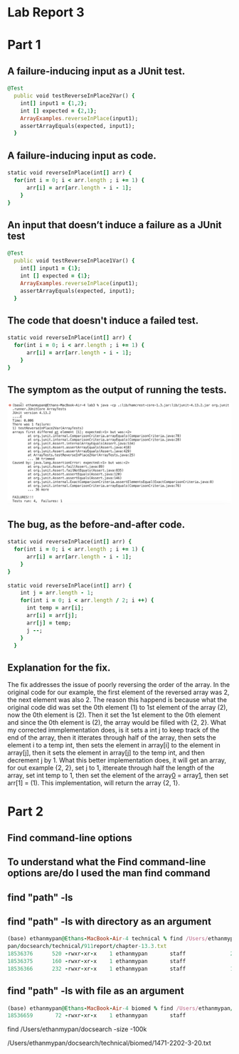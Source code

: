 # Lab Report 3
# Part 1

## A failure-inducing input as a JUnit test.

```ruby
@Test
  public void testReverseInPlace2Var() {
    int[] input1 = {1,2};
    int [] expected = {2,1};
    ArrayExamples.reverseInPlace(input1);
    assertArrayEquals(expected, input1);
  }
```
## A failure-inducing input as code.
```ruby
static void reverseInPlace(int[] arr) {
  for(int i = 0; i < arr.length ; i += 1) {
      arr[i] = arr[arr.length - i - 1];
    }
}
```

## An input that doesn’t induce a failure as a JUnit test
```ruby
@Test
  public void testReverseInPlace1Var() {
    int[] input1 = {1};
    int [] expected = {1};
    ArrayExamples.reverseInPlace(input1);
    assertArrayEquals(expected, input1);
  }
```

## The code that doesn't induce a failed test.
```ruby
static void reverseInPlace(int[] arr) {
  for(int i = 0; i < arr.length ; i += 1) {
      arr[i] = arr[arr.length - i - 1];
    }
}
```

## The symptom as the output of running the tests.
![Image](Cse15lLab3FirstErrorOutput.png)


## The bug, as the before-and-after code.


```ruby
static void reverseInPlace(int[] arr) {
  for(int i = 0; i < arr.length ; i += 1) {
      arr[i] = arr[arr.length - i - 1];
    }
}
```

```ruby
static void reverseInPlace(int[] arr) {
    int j = arr.length - 1;
    for(int i = 0; i < arr.length / 2; i ++) {
      int temp = arr[i];
      arr[i] = arr[j];
      arr[j] = temp;
      j --;
    }
  }
```
## Explanation for the fix.
The fix addresses the issue of poorly reversing the order of the array. In the original code for our example, the first element of the reversed array was 2, the next element was also 2. The reason this happend is because what the original code did was set the 0th element (1) to 1st element of the array (2), now the 0th element is (2). Then it set the 1st element to the 0th element and since the 0th element is (2), the array would be filled with {2, 2}. What my corrected immplementation does, is it sets a int j to keep track of the end of the array, then it itterates through half of the array,  then sets the element i to a temp int, then sets the element in array[i] to the element in array[j], then it sets the element in array[j] to the temp int, and then decrement j by 1. What this better implementation does, it will get an array, for out example {2, 2}, set j to 1, ittereate through half the length of the array, set int temp to 1, then set the element of the array[0](1) = array[1](2), then set arr[1] = (1). This implementation, will return the array {2, 1}.

# Part 2
## Find command-line options
## To understand what the Find command-line options are/do I used the man find command


## find "path" -ls 
## find "path" -ls with directory as an argument
```ruby
(base) ethanmypan@Ethans-MacBook-Air-4 technical % find /Users/ethanmypan/docsearch/technical -ls
pan/docsearch/technical/911report/chapter-13.3.txt
18536376      520 -rwxr-xr-x    1 ethanmypan       staff              264360 Oct 31 12:39 /Users/ethanmypan/docsearch/technical/911report/chapter-3.txt
18536375      160 -rwxr-xr-x    1 ethanmypan       staff               79803 Oct 31 12:39 /Users/ethanmypan/docsearch/technical/911report/chapter-2.txt
18536366      232 -rwxr-xr-x    1 ethanmypan       staff              118656 Oct 31 12:39 /Users/ethanmypan/docsearch/technical/911report/chapter-1.txt
```
## find "path" -ls with file as an argument
```ruby
(base) ethanmypan@Ethans-MacBook-Air-4 biomed % find /Users/ethanmypan/docsearch/technical/biomed/1471-2202-3-20.txt -ls
18536659       72 -rwxr-xr-x    1 ethanmypan       staff               36617 Oct 31 12:39 /Users/ethanmypan/docsearch/technical/biomed/1471-2202-3-20.txt
```


find /Users/ethanmypan/docsearch -size -100k

/Users/ethanmypan/docsearch/technical/biomed/1471-2202-3-20.txt 


```ruby

```

